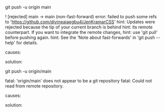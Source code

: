git push -u origin main

! [rejected]        main -> main (non-fast-forward)
error: failed to push some refs to 'https://github.com/divineajaegbu4/JenKramarCSS'
hint: Updates were rejected because the tip of your current branch is behind
hint: its remote counterpart. If you want to integrate the remote changes,
hint: use 'git pull' before pushing again.
hint: See the 'Note about fast-forwards' in 'git push --help' for details.

causes:

solution:


git push -u origin/main

fatal: 'origin/main' does not appear to be a git repository
fatal: Could not read from remote repository.

causes:

solution: